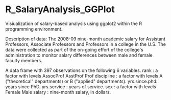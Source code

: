 # R_SalaryAnalysis_GGPlot
Visiualization of salary-based analysis using ggplot2 within the R programming environment. 

Description of data:
The 2008-09 nine-month academic salary for Assistant Professors, Associate Professors and Professors in a college in the U.S. The data were collected as part of the on-going effort of the college's administration to monitor salary differences between male and female faculty members.

A data frame with 397 observations on the following 6 variables.
rank         : a factor with levels AssocProf  AsstProf  Prof
discipline   : a factor with levels A ("theoretical" departments) 
               or B ("applied" departments).
yrs.since.phd: years since PhD.
yrs.service  : years of service.
sex          : a factor with levels  Female  Male
salary       : nine-month salary, in dollars.
